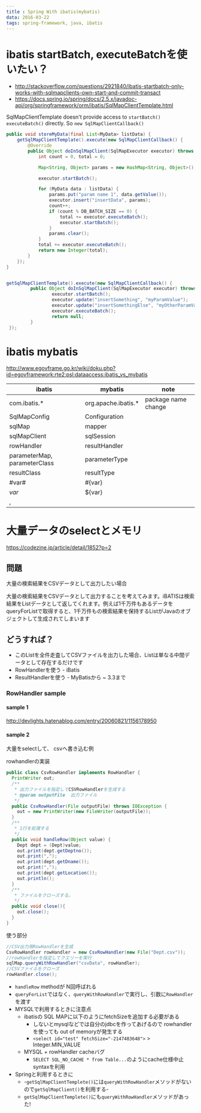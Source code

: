 ```yaml
---
title : Spring With ibatis(mybatis)
data: 2016-03-22
tags: spring-framework, java, ibatis
---
```


# ibatis startBatch, executeBatchを使いたい？

+ <http://stackoverflow.com/questions/2921840/ibatis-startbatch-only-works-with-sqlmapclients-own-start-and-commit-transact>
+ <https://docs.spring.io/spring/docs/2.5.x/javadoc-api/org/springframework/orm/ibatis/SqlMapClientTemplate.html>


SqlMapClientTemplate doesn't provide access to `startBatch()` `executeBatch()` directly.
So `new SqlMapClientCallback()`


```java
public void storeMyData(final List<MyData> listData) {
    getSqlMapClientTemplate().execute(new SqlMapClientCallback() {
        @Override
        public Object doInSqlMapClient(SqlMapExecutor executor) throws SQLException {
            int count = 0, total = 0;

            Map<String, Object> params = new HashMap<String, Object>();

            executor.startBatch();

            for (MyData data : listData) {
                params.put("param name 1", data.getValue());
                executor.insert("insertData", params);
                count++;
                if (count % DB_BATCH_SIZE == 0) {
                    total += executor.executeBatch();
                    executor.startBatch();
                }
                params.clear();
            }
            total += executor.executeBatch();
            return new Integer(total);
        }
    });
}
```

```java

getSqlMapClientTemplate().execute(new SqlMapClientCallback() {
         public Object doInSqlMapClient(SqlMapExecutor executor) throws SQLException {
                 executor.startBatch();
                 executor.update("insertSomething", "myParamValue");
                 executor.update("insertSomethingElse", "myOtherParamValue");
                 executor.executeBatch();
                 return null;
         }
 });
```

# ibatis mybatis

<http://www.egovframe.go.kr/wiki/doku.php?id=egovframework:rte2:psl:dataaccess:ibatis_vs_mybatis>

| ibatis                       | mybatis             | note                |
|------------------------------|---------------------|---------------------|
| com.ibatis.*                 | org.apache.ibatis.* | package name change |
| SqlMapConfig                 | Configuration       |                     |
| sqlMap                       | mapper              |                     |
| sqlMapClient                 | sqlSession          |                     |
| rowHandler                   | resultHandler       |                     |
| parameterMap, parameterClass | parameterType       |                     |
| resultClass                  | resultType          |                     |
| #var#                        | #{var}              |                     |
| $var$                        | ${var}              |                     |
| <isEqual>, <isNull>          | <if>                |                     |


# 大量データのselectとメモリ

<https://codezine.jp/article/detail/1852?p=2>


## 問題

大量の検索結果をCSVデータとして出力したい場合

大量の検索結果をCSVデータとして出力することを考えてみます。iBATISは検索結果をListデータとして返してくれます。例えば1千万件もあるデータをqueryForListで取得すると、1千万件もの検索結果を保持するListがJavaのオブジェクトして生成されてしまいます

## どうすれば？

+ このListを全件走査してCSVファイルを出力した場合、Listは単なる中間データとして存在するだけです
+ RowHandlerを使う - iBatis
+ ResultHandlerを使う - MyBatisから ~ 3.3まで

### RowHandler sample

#### sample 1

<http://devlights.hatenablog.com/entry/20060821/1156178950>

#### sample 2

大量をselectして、 csvへ書き込む例


rowhandlerの実装
```java
public class CsvRowHandler implements RowHandler {
  PrintWriter out;
  /**
   * 出力ファイルを指定してCSVRowHandlerを生成する
   * @param outputFile  出力ファイル
   */
  public CsvRowHandler(File outputFile) throws IOException {
    out = new PrintWriter(new FileWriter(outputFile));
  }
  /**
   * 1行を処理する
   */
  public void handleRow(Object value) {
    Dept dept = (Dept)value;
    out.print(dept.getDeptno());
    out.print(",");
    out.print(dept.getDname());
    out.print(",");
    out.print(dept.getLocation());
    out.println();
  }
  /**
   * ファイルをクローズする。
   */
  public void close(){
    out.close();
  }
}
```

使う部分
```java
//CSV出力用RowHandlerを生成
CsvRowHandler rowHandler = new CsvRowHandler(new File("Dept.csv"));
//rowHandlerを指定してクエリーを実行
sqlMap.queryWithRowHandler("csvData", rowHandler);
//CSVファイルをクローズ
rowHandler.close();
```

+ `handleRow` methodが N回呼ばれる
+ `queryForList`ではなく、`queryWithRowHandler`で実行し、引数に`RowHandler`を渡す
+ MYSQLで利用するときに注意点
  + ibatisの SQL MAPに以下のようにfetchSizeを追加する必要がある
    + しないとmysqlなどでは自分のjdbcを作ってあげるので rowhandlerを使っても out of memoryが発生する
    + `<select id="test" fetchSize="-2147483648">` > Integer.MIN_VALUE
  + MYSQL + rowHandler cacheバグ
    + `SELECT SQL_NO_CACHE * from Table...`のようにcache仕様中止syntaxを利用
+ Springと利用するときに
  +  -`getSqlMapClientTemplete()`には`queryWithRowHandler`メソッドがないので`getSqlMapClient()`を利用する-
  + `getSqlMapClientTemplete()`にも`queryWithRowHandler`メソッドがあった!
